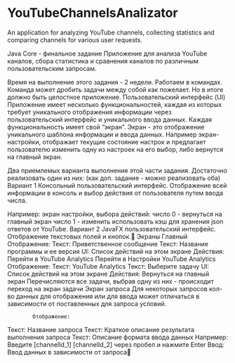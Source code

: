 # YouTubeChannelsAnalizator
An application for analyzing YouTube channels, collecting statistics and comparing channels for various user requests.

Java Core - финальное задание
Приложение для анализа YouTube каналов, сбора статистика и сравнения каналов по различным пользовательским запросам.

Время на выполнение этого задания - 2 недели.
Работаем в командах. Команда может дробить задачи между собой как пожелает. Но в итоге должно быть целостное приложение.
Пользовательский интерфейс (UI)
Приложение имеет несколько функциональностей, каждая из которых требует уникального отображения информации через пользовательский интерфейс и уникального ввода данных. 
Каждая функциональность имеет свой “экран”. 
Экран - это отображение уникального шаблона информации и ввода данных. 
Например экран-настройки, отображает текущие состояние настрок и предлагает пользователю изменить одну из настроек на его выбор, либо вернутся на главный экран.

Два приемлемых варианта выполнения этой части задания. Достаточно реализовать один из них: (как доп. задание - можно реализовать оба)
Вариант 1
Консольный пользовательский интерфейс.
Отображение всей информации в консоль и выбор действия от пользователя путем ввода числа.

Например: экран настройки, выбора действий:
число 0 - вернуться на главный экран
число 1 - изменить использовать кэш для хранения json ответов от YouTube.
Вариант 2
JavaFX пользовательский интерфейс.
Отображение текстовых полей и кнопок.
Экраны
Главный
		Отображение:
Текст: Приветственное сообщение
Текст: Название программы и ее версия
UI: Список действий на этом экране
		Действия:
Перейти в YouTube Analytics
Перейти в Настройки
YouTube Analytics
		Отображение:
Текст: YouTube Analytics
Текст: Выберите задачу
UI: Список действий на этом экране
		Действия:
Вернуться на главный экран
Перечисляются все задачи, выбрав одну из них - происходит переход на экран задачи
Экран запроса
			Для некоторых запросов кол-во данных для отображения или для
			ввода может отличаться в зависимости от поставленных для
			запроса условий.

			Отображение:
Текст: Название запроса
Текст: Краткое описание результата выполнения запроса
Текст: Описание формата ввода данных
Например: Введите [channelId_1] [channelId_2] через пробел и нажмите Enter
Ввод:
Ввод данных в зависимости от запроса
